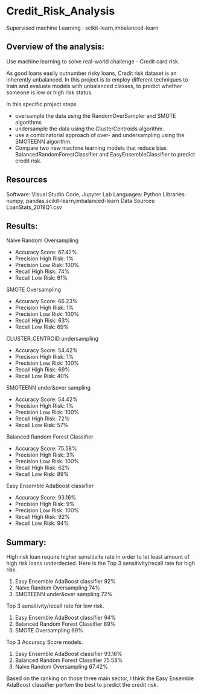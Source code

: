 # Credit_Risk_Analysis
Supervised machine Learning : scikit-learn,imbalanced-learn 

## Overview of the analysis:

Use machine learning to solve real-world challenge - Credit card risk.

As good loans easily outnumber risky loans, Credit risk dataset is an inherently unbalanced. In this project is to employ different techniques to train and evaluate models with unbalanced classes, to predict whether someone is low or high risk status. 

 In this specific project steps 
 
* oversample the data using the RandomOverSampler and SMOTE algorithms
* undersample the data using the ClusterCentroids algorithm.
* use a combinatorial approach of over- and undersampling using the SMOTEENN algorithm. 
* Compare two new machine learning models that reduce bias        BalancedRandomForestClassifier and EasyEnsembleClassifier to predict credit risk.
## Resources

Software: Visual Studio Code, Jupyter Lab
Languages: Python
Libraries: numpy, pandas,scikit-learn,imbalanced-learn 
Data Sources: LoanStats_2019Q1.csv


## Results:

Naive Random Oversampling

* Accuracy Score: 67.42%
* Precision High Risk: 1%
* Precision Low Risk: 100%
* Recall High Risk: 74%
* Recall Low Risk: 61%



SMOTE Oversampling

* Accuracy Score: 66.23%
* Precision High Risk: 1%
* Precision Low Risk: 100%
* Recall High Risk: 63%
* Recall Low Risk: 69%

CLUSTER_CENTROID undersampling

* Accuracy Score: 54.42%
* Precision High Risk: 1%
* Precision Low Risk: 100%
* Recall High Risk: 69%
* Recall Low Risk: 40%

SMOTEENN under&over sampling

* Accuracy Score: 54.42%
* Precision High Risk: 1%
* Precision Low Risk: 100%
* Recall High Risk: 72%
* Recall Low Risk: 57%


Balanced Random Forest Classifier

* Accuracy Score: 75.58%
* Precision High Risk: 3%
* Precision Low Risk: 100%
* Recall High Risk: 62%
* Recall Low Risk: 89%
  
  
Easy Ensemble AdaBoost classifier

* Accuracy Score: 93.16%
* Precision High Risk: 9%
* Precision Low Risk: 100%
* Recall High Risk: 92%
* Recall Low Risk: 94%





## Summary:

High risk loan require higher sensitivite rate in order to let least amount of high risk loans underdected.
Here is the Top 3 sensitivity/recall rate for high risk. 

1. Easy Ensemble AdaBoost classifier 92%
2. Naive Random Oversampling 74%
3. SMOTEENN under&over sampling 72%
   
Top 3 sensitivity/recall rate for low risk.
1. Easy Ensemble AdaBoost classifier 94%
2. Balanced Random Forest Classifier 89%
3. SMOTE Oversampling 69%

Top 3 Accuracy Score models.
1. Easy Ensemble AdaBoost classifier 93.16%
2. Balanced Random Forest Classifier 75.58%
3. Naive Random Oversampling 67.42%

Based on the ranking on those three main sector, I think the Easy Ensemble AdaBoost classifier perfom the best to predict the credit risk.


   







